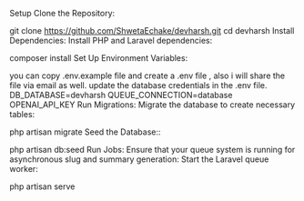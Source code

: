 Setup
Clone the Repository:

git clone https://github.com/ShwetaEchake/devharsh.git
cd devharsh
Install Dependencies: Install PHP and Laravel dependencies:

composer install
Set Up Environment Variables:

you can copy .env.example file and create a .env file , also i will share the file via email as well.
update the database credentials in the .env file.
DB_DATABASE=devharsh
QUEUE_CONNECTION=database
OPENAI_API_KEY
Run Migrations: Migrate the database to create necessary tables:

php artisan migrate
Seed the Database::

php artisan db:seed
Run Jobs: Ensure that your queue system is running for asynchronous slug and summary generation: Start the Laravel queue worker:

php artisan serve
